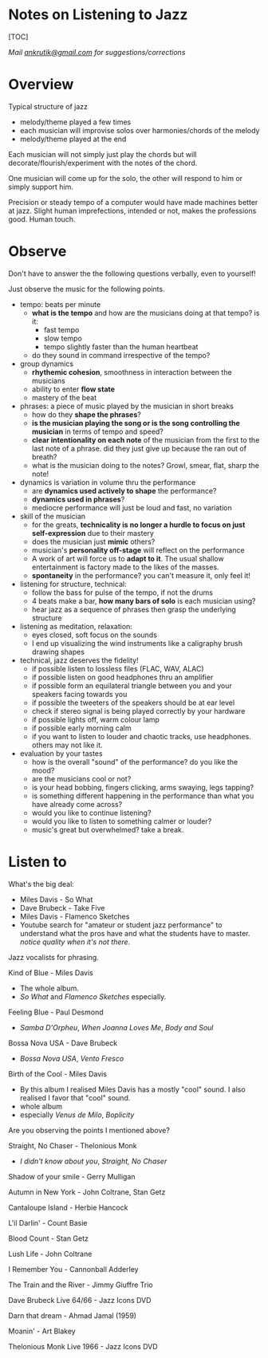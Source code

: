 # Notes on Listening to Jazz

[TOC]

*Mail ankrutik@gmail.com for suggestions/corrections*

# Overview

Typical structure of jazz

- melody/theme played a few times
- each musician will improvise solos over harmonies/chords of the melody
- melody/theme played at the end

Each musician will not simply just play the chords but will decorate/flourish/experiment with the notes of the chord.

One musician will come up for the solo, the other will respond to him or simply support him.

Precision or steady tempo of a computer would have made machines better at jazz. Slight human imprefections, intended or not, makes the professions good. Human touch.

# Observe

Don't have to answer the the following questions verbally, even to yourself! 

Just observe the music for the following points. 

- tempo: beats per minute
  - **what is the tempo** and how are the musicians doing at that tempo? is it:
    - fast tempo
    - slow tempo
    - tempo slightly faster than the human heartbeat
  - do they sound in command irrespective of the tempo?
- group dynamics
  - **rhythemic cohesion**, smoothness in interaction between the musicians
  - ability to enter **flow state**
  - mastery of the beat
- phrases: a piece of music played by the musician in short breaks
  - how do they **shape the phrases**?
  - **is the musician playing the song or is the song controlling the musician** in terms of tempo and speed?
  - **clear intentionality on each note** of the musician from the first to the last note of a phrase. did they just give up because the ran out of breath?
  - what is the musician doing to the notes? Growl, smear, flat, sharp the note!
- dynamics is variation in volume thru the performance
  - are **dynamics used actively to shape** the performance?
  - **dynamics used in phrases**?
  - mediocre performance will just be loud and fast, no variation
- skill of the musician
  - for the greats, **technicality is no longer a hurdle to focus on just self-expression** due to their mastery 
  - does the musician just **mimic** others?
  - musician's **personality off-stage** will reflect on the performance
  - A work of art will force us to **adapt to it**. The usual shallow entertainment is factory made to the likes of the masses.
  - **spontaneity** in the performance? you can't measure it, only feel it!
- listening for structure, technical:
  - follow the bass for pulse of the tempo, if not the drums
  - 4 beats make a bar, **how many bars of solo** is each musician using?
  - hear jazz as a sequence of phrases then grasp the underlying structure
- listening as meditation, relaxation:
  - eyes closed, soft focus on the sounds
  - I end up visualizing the wind instruments like a caligraphy brush drawing shapes
- technical, jazz deserves the fidelity!
  - if possible listen to lossless files (FLAC, WAV, ALAC)
  - if possible listen on good headphones thru an amplifier
  - if possible form an equilateral triangle between you and your speakers facing towards you
  - if possible the tweeters of the speakers should be at ear level
  - check if stereo signal is being played correctly by your hardware
  - if possible lights off, warm colour lamp
  - if possible early morning calm
  - if you want to listen to louder and chaotic tracks, use headphones. others may not like it.
- evaluation by your tastes
  - how is the overall "sound" of the performance? do you like the mood?
  - are the musicians cool or not?
  - is your head bobbing, fingers clicking, arms swaying, legs tapping?
  - is something different happening in the performance than what you have already come across?
  - would you like to continue listening?
  - would you like to listen to something calmer or louder?
  - music's great but overwhelmed? take a break.

# Listen to

What's the big deal:

- Miles Davis - So What
- Dave Brubeck - Take Five
- Miles Davis - Flamenco Sketches
- Youtube search for "amateur or student jazz performance" to understand what the pros have and what the students have to master. *notice quality when it's not there.*

Jazz vocalists for phrasing.

Kind of Blue - Miles Davis
- The whole album. 
- *So What* and *Flamenco Sketches* especially. 

Feeling Blue - Paul Desmond
- *Samba D'Orpheu*, *When Joanna Loves Me*, *Body and Soul*

Bossa Nova USA - Dave Brubeck
- *Bossa Nova USA*, *Vento Fresco*

Birth of the Cool - Miles Davis
- By this album I realised Miles Davis has a mostly "cool" sound. I also realised I favor that "cool" sound. 
- whole album
- especially *Venus de Milo*, *Boplicity*

Are you observing the points I mentioned above?

Straight, No Chaser - Thelonious Monk
- *I didn't know about you*, *Straight, No Chaser*

Shadow of your smile - Gerry Mulligan

Autumn in New York - John Coltrane, Stan Getz

Cantaloupe Island - Herbie Hancock

L'il Darlin' - Count Basie

Blood Count - Stan Getz

Lush Life - John Coltrane

I Remember You - Cannonball Adderley

The Train and the River - Jimmy Giuffre Trio

Dave Brubeck Live 64/66 - Jazz Icons DVD

Darn that dream - Ahmad Jamal (1959)

Moanin' - Art Blakey

Thelonious Monk Live 1966 - Jazz Icons DVD






